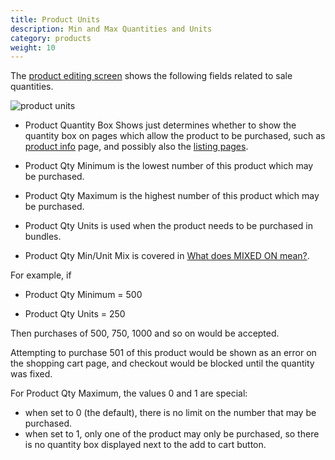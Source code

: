 ```yaml
---
title: Product Units 
description: Min and Max Quantities and Units 
category: products
weight: 10
---
```


The [product editing screen](/user/products/product_edit/) shows the following fields related to sale quantities. 

![product units](/images/product_units.png)

- Product Quantity Box Shows just determines whether to show the quantity box on pages which allow the product to be purchased, such as [product info](/user/products/product_info) page, and possibly also the [listing pages](/user/products/product_listing/).

- Product Qty Minimum is the lowest number of this product which may be purchased.

- Product Qty Maximum is the highest number of this product which may be purchased.

- Product Qty Units is used when the product needs to be purchased in bundles.

- Product Qty Min/Unit Mix is covered in [What does MIXED ON mean?](/user/products/mixed_on/).

For example, if 

- Product Qty Minimum = 500 

- Product Qty Units = 250 

Then purchases of 500, 750, 1000 and so on would be accepted. 

Attempting to purchase 501 of this product would be shown as an error on the shopping cart page, and checkout would be blocked until the quantity was fixed.

For Product Qty Maximum, the values 0 and 1 are special: 

- when set to 0 (the default), there is no limit on the number that may be purchased.
- when set to 1, only one of the product may only be purchased, so there is no quantity box displayed next to the add to cart button.


